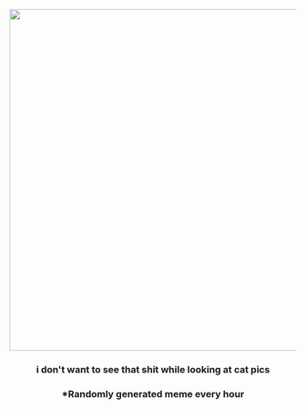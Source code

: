 <p align="center">
        <img src="https://i.redd.it/upg6kp4o72z91.png" width="600" height="600">
        </p>
        <h3 align="center">i don't want to see that shit while looking at cat pics</h3>
        <h3 align="center">*Randomly generated meme every hour</h3>
    